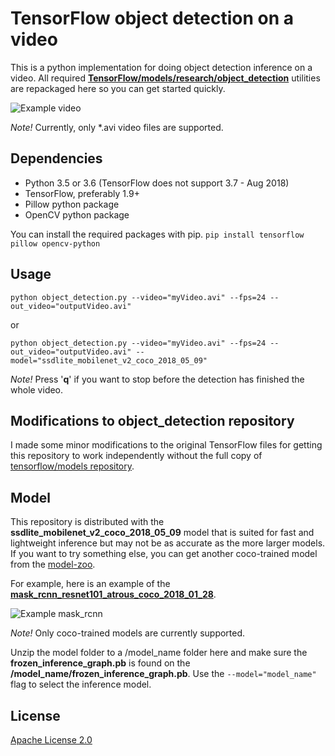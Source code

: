 # TensorFlow object detection on a video

This is a python implementation for doing object detection inference on a video. All required **[TensorFlow/models/research/object_detection](https://github.com/tensorflow/models/tree/master/research/object_detection)** utilities are repackaged here so you can get started quickly.

![Example video](/img/cars.gif)

*Note!* Currently, only *.avi video files are supported.

## Dependencies

- Python 3.5 or 3.6 (TensorFlow does not support 3.7 - Aug 2018)
- TensorFlow, preferably 1.9+
- Pillow python package
- OpenCV python package

You can install the required packages with pip.
```pip install tensorflow pillow opencv-python```

## Usage

```python object_detection.py --video="myVideo.avi" --fps=24 --out_video="outputVideo.avi"```

or

```python object_detection.py --video="myVideo.avi" --fps=24 --out_video="outputVideo.avi" --model="ssdlite_mobilenet_v2_coco_2018_05_09"```

*Note!* Press '**q**' if you want to stop before the detection has finished the whole video.

## Modifications to object_detection repository

I made some minor modifications to the original TensorFlow files for getting this repository to work independently without the full copy of [tensorflow/models repository](https://github.com/tensorflow/models).

## Model

This repository is distributed with the **ssdlite_mobilenet_v2_coco_2018_05_09** model that is suited for fast and lightweight inference but may not be as accurate as the more larger models.
If you want to try something else, you can get another coco-trained model from the [model-zoo](https://github.com/tensorflow/models/blob/master/research/object_detection/g3doc/detection_model_zoo.md).

For example, here is an example of the [**mask_rcnn_resnet101_atrous_coco_2018_01_28**](http://download.tensorflow.org/models/object_detection/mask_rcnn_resnet101_atrous_coco_2018_01_28.tar.gz).

![Example mask_rcnn](/img/object_detection_mask_rcnn.gif)

*Note!* Only coco-trained models are currently supported.

Unzip the model folder to a /model_name folder here and make sure the **frozen_inference_graph.pb** is found on the **/model_name/frozen_inference_graph.pb**.
Use the ```--model="model_name"``` flag to select the inference model.

## License

[Apache License 2.0](LICENSE)
